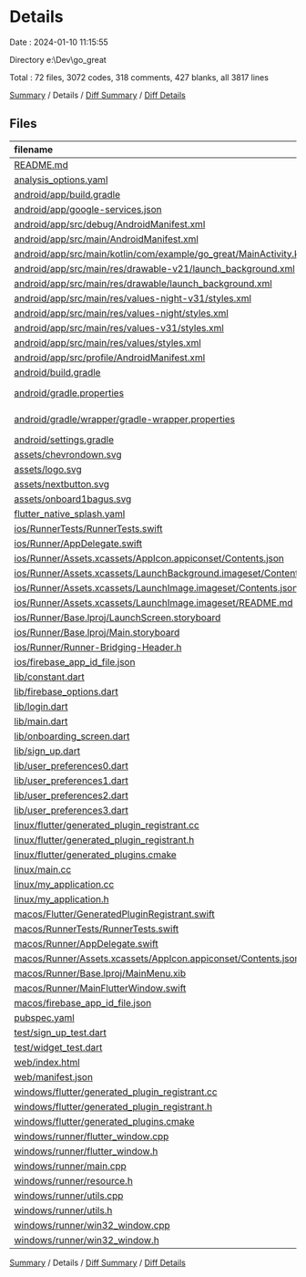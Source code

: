 # Details

Date : 2024-01-10 11:15:55

Directory e:\\Dev\\go_great

Total : 72 files,  3072 codes, 318 comments, 427 blanks, all 3817 lines

[Summary](results.md) / Details / [Diff Summary](diff.md) / [Diff Details](diff-details.md)

## Files
| filename | language | code | comment | blank | total |
| :--- | :--- | ---: | ---: | ---: | ---: |
| [README.md](/README.md) | Markdown | 10 | 0 | 7 | 17 |
| [analysis_options.yaml](/analysis_options.yaml) | YAML | 3 | 22 | 4 | 29 |
| [android/app/build.gradle](/android/app/build.gradle) | Gradle | 57 | 10 | 15 | 82 |
| [android/app/google-services.json](/android/app/google-services.json) | JSON | 29 | 0 | 0 | 29 |
| [android/app/src/debug/AndroidManifest.xml](/android/app/src/debug/AndroidManifest.xml) | XML | 3 | 4 | 1 | 8 |
| [android/app/src/main/AndroidManifest.xml](/android/app/src/main/AndroidManifest.xml) | XML | 27 | 6 | 1 | 34 |
| [android/app/src/main/kotlin/com/example/go_great/MainActivity.kt](/android/app/src/main/kotlin/com/example/go_great/MainActivity.kt) | Kotlin | 4 | 0 | 3 | 7 |
| [android/app/src/main/res/drawable-v21/launch_background.xml](/android/app/src/main/res/drawable-v21/launch_background.xml) | XML | 9 | 0 | 1 | 10 |
| [android/app/src/main/res/drawable/launch_background.xml](/android/app/src/main/res/drawable/launch_background.xml) | XML | 9 | 0 | 1 | 10 |
| [android/app/src/main/res/values-night-v31/styles.xml](/android/app/src/main/res/values-night-v31/styles.xml) | XML | 12 | 7 | 1 | 20 |
| [android/app/src/main/res/values-night/styles.xml](/android/app/src/main/res/values-night/styles.xml) | XML | 13 | 9 | 1 | 23 |
| [android/app/src/main/res/values-v31/styles.xml](/android/app/src/main/res/values-v31/styles.xml) | XML | 12 | 7 | 1 | 20 |
| [android/app/src/main/res/values/styles.xml](/android/app/src/main/res/values/styles.xml) | XML | 13 | 9 | 1 | 23 |
| [android/app/src/profile/AndroidManifest.xml](/android/app/src/profile/AndroidManifest.xml) | XML | 3 | 4 | 1 | 8 |
| [android/build.gradle](/android/build.gradle) | Gradle | 27 | 0 | 5 | 32 |
| [android/gradle.properties](/android/gradle.properties) | Java Properties | 3 | 0 | 1 | 4 |
| [android/gradle/wrapper/gradle-wrapper.properties](/android/gradle/wrapper/gradle-wrapper.properties) | Java Properties | 5 | 0 | 1 | 6 |
| [android/settings.gradle](/android/settings.gradle) | Gradle | 24 | 0 | 6 | 30 |
| [assets/chevrondown.svg](/assets/chevrondown.svg) | XML | 8 | 1 | 1 | 10 |
| [assets/logo.svg](/assets/logo.svg) | XML | 1 | 0 | 0 | 1 |
| [assets/nextbutton.svg](/assets/nextbutton.svg) | XML | 6 | 0 | 1 | 7 |
| [assets/onboard1bagus.svg](/assets/onboard1bagus.svg) | XML | 1 | 0 | 0 | 1 |
| [flutter_native_splash.yaml](/flutter_native_splash.yaml) | YAML | 3 | 0 | 0 | 3 |
| [ios/RunnerTests/RunnerTests.swift](/ios/RunnerTests/RunnerTests.swift) | Swift | 7 | 2 | 4 | 13 |
| [ios/Runner/AppDelegate.swift](/ios/Runner/AppDelegate.swift) | Swift | 12 | 0 | 2 | 14 |
| [ios/Runner/Assets.xcassets/AppIcon.appiconset/Contents.json](/ios/Runner/Assets.xcassets/AppIcon.appiconset/Contents.json) | JSON | 122 | 0 | 1 | 123 |
| [ios/Runner/Assets.xcassets/LaunchBackground.imageset/Contents.json](/ios/Runner/Assets.xcassets/LaunchBackground.imageset/Contents.json) | JSON | 21 | 0 | 1 | 22 |
| [ios/Runner/Assets.xcassets/LaunchImage.imageset/Contents.json](/ios/Runner/Assets.xcassets/LaunchImage.imageset/Contents.json) | JSON | 23 | 0 | 1 | 24 |
| [ios/Runner/Assets.xcassets/LaunchImage.imageset/README.md](/ios/Runner/Assets.xcassets/LaunchImage.imageset/README.md) | Markdown | 3 | 0 | 2 | 5 |
| [ios/Runner/Base.lproj/LaunchScreen.storyboard](/ios/Runner/Base.lproj/LaunchScreen.storyboard) | XML | 43 | 1 | 1 | 45 |
| [ios/Runner/Base.lproj/Main.storyboard](/ios/Runner/Base.lproj/Main.storyboard) | XML | 25 | 1 | 1 | 27 |
| [ios/Runner/Runner-Bridging-Header.h](/ios/Runner/Runner-Bridging-Header.h) | C++ | 1 | 0 | 1 | 2 |
| [ios/firebase_app_id_file.json](/ios/firebase_app_id_file.json) | JSON | 7 | 0 | 0 | 7 |
| [lib/constant.dart](/lib/constant.dart) | Dart | 11 | 0 | 3 | 14 |
| [lib/firebase_options.dart](/lib/firebase_options.dart) | Dart | 64 | 12 | 6 | 82 |
| [lib/login.dart](/lib/login.dart) | Dart | 126 | 1 | 8 | 135 |
| [lib/main.dart](/lib/main.dart) | Dart | 198 | 5 | 21 | 224 |
| [lib/onboarding_screen.dart](/lib/onboarding_screen.dart) | Dart | 154 | 0 | 14 | 168 |
| [lib/sign_up.dart](/lib/sign_up.dart) | Dart | 215 | 1 | 10 | 226 |
| [lib/user_preferences0.dart](/lib/user_preferences0.dart) | Dart | 182 | 2 | 14 | 198 |
| [lib/user_preferences1.dart](/lib/user_preferences1.dart) | Dart | 206 | 2 | 21 | 229 |
| [lib/user_preferences2.dart](/lib/user_preferences2.dart) | Dart | 146 | 0 | 12 | 158 |
| [lib/user_preferences3.dart](/lib/user_preferences3.dart) | Dart | 0 | 0 | 1 | 1 |
| [linux/flutter/generated_plugin_registrant.cc](/linux/flutter/generated_plugin_registrant.cc) | C++ | 3 | 4 | 5 | 12 |
| [linux/flutter/generated_plugin_registrant.h](/linux/flutter/generated_plugin_registrant.h) | C++ | 5 | 5 | 6 | 16 |
| [linux/flutter/generated_plugins.cmake](/linux/flutter/generated_plugins.cmake) | CMake | 18 | 0 | 6 | 24 |
| [linux/main.cc](/linux/main.cc) | C++ | 5 | 0 | 2 | 7 |
| [linux/my_application.cc](/linux/my_application.cc) | C++ | 74 | 11 | 20 | 105 |
| [linux/my_application.h](/linux/my_application.h) | C++ | 7 | 7 | 5 | 19 |
| [macos/Flutter/GeneratedPluginRegistrant.swift](/macos/Flutter/GeneratedPluginRegistrant.swift) | Swift | 14 | 3 | 4 | 21 |
| [macos/RunnerTests/RunnerTests.swift](/macos/RunnerTests/RunnerTests.swift) | Swift | 7 | 2 | 4 | 13 |
| [macos/Runner/AppDelegate.swift](/macos/Runner/AppDelegate.swift) | Swift | 8 | 0 | 2 | 10 |
| [macos/Runner/Assets.xcassets/AppIcon.appiconset/Contents.json](/macos/Runner/Assets.xcassets/AppIcon.appiconset/Contents.json) | JSON | 68 | 0 | 1 | 69 |
| [macos/Runner/Base.lproj/MainMenu.xib](/macos/Runner/Base.lproj/MainMenu.xib) | XML | 343 | 0 | 1 | 344 |
| [macos/Runner/MainFlutterWindow.swift](/macos/Runner/MainFlutterWindow.swift) | Swift | 12 | 0 | 4 | 16 |
| [macos/firebase_app_id_file.json](/macos/firebase_app_id_file.json) | JSON | 7 | 0 | 0 | 7 |
| [pubspec.yaml](/pubspec.yaml) | YAML | 39 | 60 | 17 | 116 |
| [test/sign_up_test.dart](/test/sign_up_test.dart) | Dart | 0 | 0 | 1 | 1 |
| [test/widget_test.dart](/test/widget_test.dart) | Dart | 15 | 10 | 7 | 32 |
| [web/index.html](/web/index.html) | HTML | 98 | 16 | 15 | 129 |
| [web/manifest.json](/web/manifest.json) | JSON | 35 | 0 | 1 | 36 |
| [windows/flutter/generated_plugin_registrant.cc](/windows/flutter/generated_plugin_registrant.cc) | C++ | 12 | 4 | 5 | 21 |
| [windows/flutter/generated_plugin_registrant.h](/windows/flutter/generated_plugin_registrant.h) | C++ | 5 | 5 | 6 | 16 |
| [windows/flutter/generated_plugins.cmake](/windows/flutter/generated_plugins.cmake) | CMake | 21 | 0 | 6 | 27 |
| [windows/runner/flutter_window.cpp](/windows/runner/flutter_window.cpp) | C++ | 49 | 7 | 16 | 72 |
| [windows/runner/flutter_window.h](/windows/runner/flutter_window.h) | C++ | 20 | 5 | 9 | 34 |
| [windows/runner/main.cpp](/windows/runner/main.cpp) | C++ | 30 | 4 | 10 | 44 |
| [windows/runner/resource.h](/windows/runner/resource.h) | C++ | 9 | 6 | 2 | 17 |
| [windows/runner/utils.cpp](/windows/runner/utils.cpp) | C++ | 54 | 2 | 10 | 66 |
| [windows/runner/utils.h](/windows/runner/utils.h) | C++ | 8 | 6 | 6 | 20 |
| [windows/runner/win32_window.cpp](/windows/runner/win32_window.cpp) | C++ | 210 | 24 | 55 | 289 |
| [windows/runner/win32_window.h](/windows/runner/win32_window.h) | C++ | 48 | 31 | 24 | 103 |

[Summary](results.md) / Details / [Diff Summary](diff.md) / [Diff Details](diff-details.md)